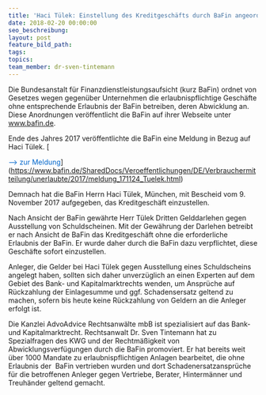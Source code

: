 ```yaml
---
title: 'Haci Tülek: Einstellung des Kreditgeschäfts durch BaFin angeordnet'
date: 2018-02-20 00:00:00
seo_beschreibung:
layout: post
feature_bild_path:
tags:
topics:
team_member: dr-sven-tintemann
---
```


Die Bundesanstalt f&uuml;r Finanzdienstleistungsaufsicht (kurz BaFin) ordnet von Gesetzes wegen gegen&uuml;ber Unternehmen die erlaubnispflichtige Gesch&auml;fte ohne entsprechende Erlaubnis der BaFin betreiben, deren Abwicklung an. Diese Anordnungen ver&ouml;ffentlicht die BaFin auf ihrer Webseite unter www.bafin.de.

Ende des Jahres 2017 ver&ouml;ffentlichte die BaFin eine Meldung in Bezug auf Haci T&uuml;lek.					[

<font color="#0066cc">&ndash;&gt; zur Meldung</font>](https://www.bafin.de/SharedDocs/Veroeffentlichungen/DE/Verbrauchermitteilung/unerlaubte/2017/meldung_171124_Tuelek.html)

Demnach hat die BaFin Herrn Haci T&uuml;lek, M&uuml;nchen, mit Bescheid vom 9. November 2017 aufgegeben, das Kreditgesch&auml;ft einzustellen.

Nach Ansicht der BaFin gew&auml;hrte Herr T&uuml;lek Dritten Gelddarlehen gegen Ausstellung von Schuldscheinen. Mit der Gew&auml;hrung der Darlehen betreibt er nach Ansicht de BaFin das Kreditgesch&auml;ft ohne die erforderliche Erlaubnis der BaFin. Er wurde daher durch die BaFin dazu verpflichtet, diese Gesch&auml;fte sofort einzustellen.

Anleger, die Gelder bei Haci T&uuml;lek gegen Ausstellung eines Schuldscheins angelegt haben, sollten sich daher unverz&uuml;glich an einen Experten auf dem Gebiet des Bank- und Kapitalmarktrechts wenden, um Anspr&uuml;che auf R&uuml;ckzahlung der Einlagesumme und ggf. Schadensersatz geltend zu machen, sofern bis heute keine R&uuml;ckzahlung von Geldern an die Anleger erfolgt ist.

Die Kanzlei AdvoAdvice Rechtsanw&auml;lte mbB ist spezialisiert auf das Bank- und Kapitalmarktrecht. Rechtsanwalt Dr. Sven Tintemann hat zu Spezialfragen des KWG und der Rechtm&auml;&szlig;igkeit von Abwicklungsverf&uuml;gungen durch die BaFin promoviert. Er hat bereits weit &uuml;ber 1000 Mandate zu erlaubnispflichtigen Anlagen bearbeitet, die ohne Erlaubnis der&nbsp; BaFin vertrieben wurden und dort Schadenersatzanspr&uuml;che f&uuml;r die betroffenen Anleger gegen Vertriebe, Berater, Hinterm&auml;nner und Treuh&auml;nder geltend gemacht.